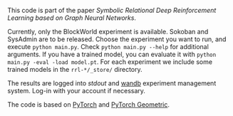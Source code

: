 This code is part of the paper *Symbolic Relational Deep Reinforcement Learning based on Graph Neural Networks*. 

Currently, only the BlockWorld experiment is available. Sokoban and SysAdmin are to be released.
Choose the experiment you want to run, and execute `python main.py`. Check `python main.py --help` for additional arguments. If you have a trained model, you can evaluate it with `python main.py -eval -load model.pt`. For each experiment we include some trained models in the `rrl-*/_store/` directory.

The results are logged into *stdout* and [wandb](https://github.com/wandb/client) experiment management system. Log-in with your account if necessary.

The code is based on [PyTorch](https://github.com/pytorch/pytorch) and [PyTorch Geometric](https://github.com/rusty1s/pytorch_geometric).